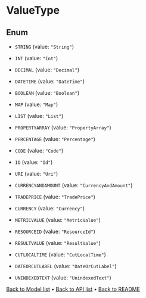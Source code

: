 

# ValueType

## Enum


* `STRING` (value: `"String"`)

* `INT` (value: `"Int"`)

* `DECIMAL` (value: `"Decimal"`)

* `DATETIME` (value: `"DateTime"`)

* `BOOLEAN` (value: `"Boolean"`)

* `MAP` (value: `"Map"`)

* `LIST` (value: `"List"`)

* `PROPERTYARRAY` (value: `"PropertyArray"`)

* `PERCENTAGE` (value: `"Percentage"`)

* `CODE` (value: `"Code"`)

* `ID` (value: `"Id"`)

* `URI` (value: `"Uri"`)

* `CURRENCYANDAMOUNT` (value: `"CurrencyAndAmount"`)

* `TRADEPRICE` (value: `"TradePrice"`)

* `CURRENCY` (value: `"Currency"`)

* `METRICVALUE` (value: `"MetricValue"`)

* `RESOURCEID` (value: `"ResourceId"`)

* `RESULTVALUE` (value: `"ResultValue"`)

* `CUTLOCALTIME` (value: `"CutLocalTime"`)

* `DATEORCUTLABEL` (value: `"DateOrCutLabel"`)

* `UNINDEXEDTEXT` (value: `"UnindexedText"`)



[Back to Model list](../README.md#documentation-for-models) &#8226; [Back to API list](../README.md#documentation-for-api-endpoints) &#8226; [Back to README](../README.md)


